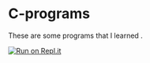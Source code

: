 # C-programs
These are some programs that I learned .

[![Run on Repl.it](https://replit.com/badge/github/aegontargaryeen/C-programs)](https://replit.com/new/github/aegontargaryeen/C-programs)

